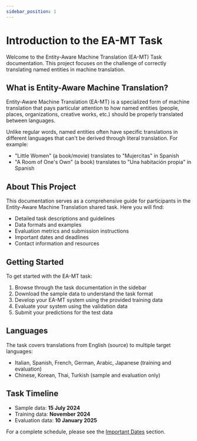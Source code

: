 ```yaml
---
sidebar_position: 1
---
```


# Introduction to the EA-MT Task

Welcome to the Entity-Aware Machine Translation (EA-MT) Task documentation. This project focuses on the challenge of correctly translating named entities in machine translation.

## What is Entity-Aware Machine Translation?

Entity-Aware Machine Translation (EA-MT) is a specialized form of machine translation that pays particular attention to how named entities (people, places, organizations, creative works, etc.) should be properly translated between languages. 

Unlike regular words, named entities often have specific translations in different languages that can't be derived through literal translation. For example:
- "Little Women" (a book/movie) translates to "Mujercitas" in Spanish
- "A Room of One's Own" (a book) translates to "Una habitación propia" in Spanish

## About This Project

This documentation serves as a comprehensive guide for participants in the Entity-Aware Machine Translation shared task. Here you will find:

- Detailed task descriptions and guidelines
- Data formats and examples
- Evaluation metrics and submission instructions
- Important dates and deadlines
- Contact information and resources

## Getting Started

To get started with the EA-MT task:

1. Browse through the task documentation in the sidebar
2. Download the sample data to understand the task format
3. Develop your EA-MT system using the provided training data
4. Evaluate your system using the validation data
5. Submit your predictions for the test data

## Languages

The task covers translations from English (source) to multiple target languages:

- Italian, Spanish, French, German, Arabic, Japanese (training and evaluation)
- Chinese, Korean, Thai, Turkish (sample and evaluation only)

## Task Timeline

- Sample data: **15 July 2024**
- Training data: **November 2024**
- Evaluation data: **10 January 2025**

For a complete schedule, please see the [Important Dates](task/important_dates) section.

